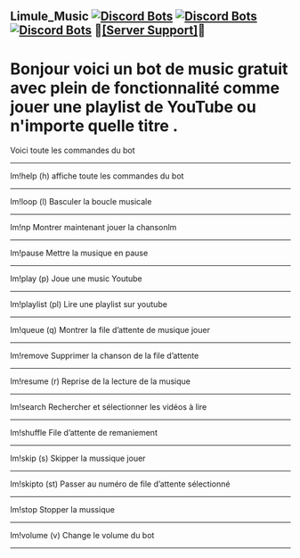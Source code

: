 ## Limule_Music  [![Discord Bots](https://top.gg/api/widget/status/721760594835013702.svg)](https://top.gg/bot/721760594835013702)  [![Discord Bots](https://top.gg/api/widget/lib/721760594835013702.svg)](https://top.gg/bot/721760594835013702)  [![Discord Bots](https://top.gg/api/widget/owner/721760594835013702.svg?noavatar=true)](https://top.gg/bot/721760594835013702)  📎<a href="https://discord.com/invite/VTtffYB">[Server Support]</a>📎
 
# Bonjour voici un bot de music gratuit avec plein de fonctionnalité comme jouer une playlist de YouTube ou n'importe quelle titre . 


Voici toute les commandes du bot
<hr>
lm!help (h)
affiche toute les commandes du bot
<hr>
lm!loop (l)
Basculer la boucle musicale
<hr>
lm!np 
Montrer maintenant jouer la chansonlm
<hr>
lm!pause 
Mettre la musique en pause
<hr>
lm!play (p)
Joue une music Youtube
<hr>
lm!playlist (pl)
Lire une playlist sur youtube
<hr>
lm!queue (q)
Montrer la file d’attente de musique jouer
<hr>
lm!remove 
Supprimer la chanson de la file d’attente
<hr>
lm!resume (r)
Reprise de la lecture de la musique
<hr>
lm!search 
Rechercher et sélectionner les vidéos à lire
<hr>
lm!shuffle 
File d’attente de remaniement
<hr>
lm!skip (s)
Skipper la mussique jouer 
<hr>
lm!skipto (st)
Passer au numéro de file d’attente sélectionné
<hr>
lm!stop 
Stopper la mussique
<hr>
lm!volume (v)
Change le volume du bot
<hr>


